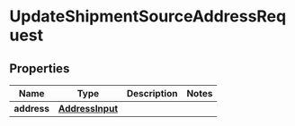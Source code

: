 # UpdateShipmentSourceAddressRequest

## Properties
Name | Type | Description | Notes
------------ | ------------- | ------------- | -------------
**address** | [**AddressInput**](AddressInput.md) |  | 
